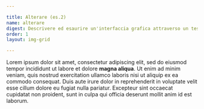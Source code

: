 ```yaml
---

title: Alterare (es.2)
name: alterare
digest: Descrivere ed esaurire un'interfaccia grafica attraverso un testo che riporta i passaggi necessari a raggiungere un obiettivo al suo interno.
order: 1
layout: img-grid

---
```


Lorem ipsum dolor sit amet, consectetur adipiscing elit, sed do eiusmod tempor incididunt ut labore et dolore **magna aliqua**. Ut enim ad minim veniam, quis nostrud exercitation ullamco laboris nisi ut aliquip ex ea commodo consequat. Duis aute irure dolor in reprehenderit in voluptate velit esse cillum dolore eu fugiat nulla pariatur. Excepteur sint occaecat cupidatat non proident, sunt in culpa qui officia deserunt mollit anim id est laborum.